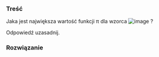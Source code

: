 ### Treść
Jaka jest największa wartość funkcji π dla wzorca ![image](https://user-images.githubusercontent.com/11476062/62821520-8b5a5980-bb76-11e9-8f3d-20af8eb7a1c6.png) ?

Odpowiedź uzasadnij.

### Rozwiązanie

